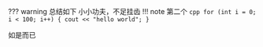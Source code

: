 ??? warning 总结如下
    小小功夫，不足挂齿
    !!! note 第二个
        ```cpp
        for (int i = 0; i < 100; i++) {
            cout << "hello world";
        }
        ```

如是而已
